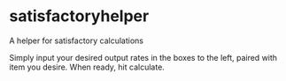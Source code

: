# satisfactoryhelper
A helper for satisfactory calculations

Simply input your desired output rates in the boxes to the left, paired with item you desire. When ready, hit calculate.

